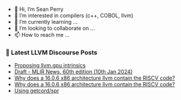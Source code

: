 - 👋 Hi, I’m Sean Perry
- 👀 I’m interested in compilers (c++, COBOL, llvm)
- 🌱 I’m currently learning ...
- 💞️ I’m looking to collaborate on ...
- 📫 How to reach me ...

<!---
s66perry/s66perry is a ✨ special ✨ repository because its `README.md` (this file) appears on your GitHub profile.
You can click the Preview link to take a look at your changes.
--->
### 📕 Latest LLVM Discourse Posts

<!-- DISCOURSE-LLVM:START -->
- [Proposing llvm.gpu intrinsics](https://discourse.llvm.org/t/proposing-llvm-gpu-intrinsics/75374#post_11)
- [Draft - MLIR News, 60th edition &lpar;10th Jan 2024&rpar;](https://discourse.llvm.org/t/draft-mlir-news-60th-edition-10th-jan-2024/76101#post_1)
- [Why does a 16.0.6 x86 architecture llvm contain the RISCV code?](https://discourse.llvm.org/t/why-does-a-16-0-6-x86-architecture-llvm-contain-the-riscv-code/76095#post_3)
- [Why does a 16.0.6 x86 architecture llvm contain the RISCV code?](https://discourse.llvm.org/t/why-does-a-16-0-6-x86-architecture-llvm-contain-the-riscv-code/76095#post_2)
- [Using getcord/spr](https://discourse.llvm.org/t/using-getcord-spr/76097#post_2)
<!-- DISCOURSE-LLVM:END -->

